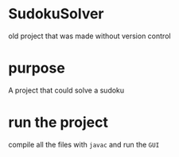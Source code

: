 # SudokuSolver
old project that was made without version control

# purpose
A project that could solve a sudoku

# run the project
compile all the files with `javac` and run the `GUI`
